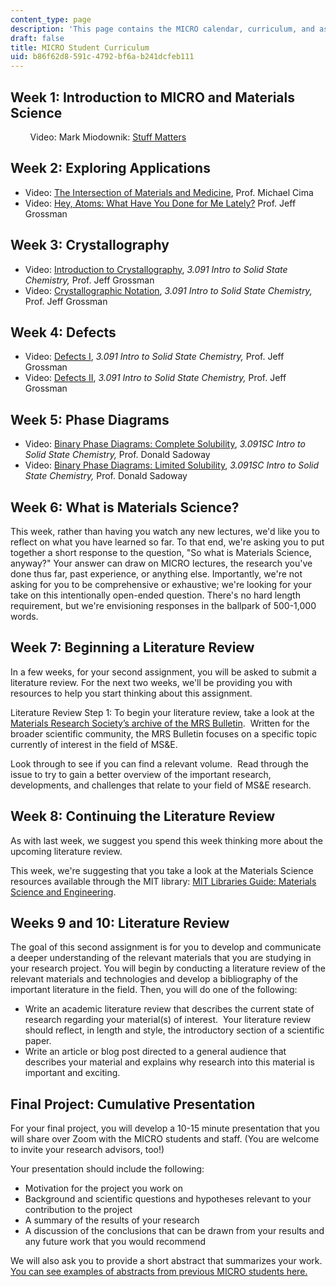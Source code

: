 ```yaml
---
content_type: page
description: 'This page contains the MICRO calendar, curriculum, and assignment listing. '
draft: false
title: MICRO Student Curriculum
uid: b86f62d8-591c-4792-bf6a-b241dcfeb111
---
```

## Week 1: Introduction to MICRO and Materials Science

        Video: Mark Miodownik: [Stuff Matters](https://www.youtube.com/watch?v=wxyY1lyC4gM&t=1318s)

## Week 2: Exploring Applications

- Video: [The Intersection of Materials and Medicine](https://www.youtube.com/watch?v=4wjtWUGfYZs&t=2s), Prof. Michael Cima
- Video: [Hey, Atoms: What Have You Done for Me Lately?](https://www.youtube.com/watch?v=btefFyjmxNE&t=1689s) Prof. Jeff Grossman

## Week 3: Crystallography

- Video: [Introduction to Crystallography](https://ocw.mit.edu/courses/3-091-introduction-to-solid-state-chemistry-fall-2018/resources/lecture-18/), *3.091 Intro to Solid State Chemistry,* Prof. Jeff Grossman
- Video: [Crystallographic Notation](https://ocw.mit.edu/courses/3-091-introduction-to-solid-state-chemistry-fall-2018/resources/lecture-19/), *3.091 Intro to Solid State Chemistry,* Prof. Jeff Grossman

## Week 4: Defects

- Video: [Defects I](https://ocw.mit.edu/courses/3-091-introduction-to-solid-state-chemistry-fall-2018/resources/lecture-23/), *3.091 Intro to Solid State Chemistry,* Prof. Jeff Grossman
- Video: [Defects II](https://ocw.mit.edu/courses/3-091-introduction-to-solid-state-chemistry-fall-2018/resources/lecture-24/), *3.091 Intro to Solid State Chemistry,* Prof. Jeff Grossman

## Week 5: Phase Diagrams

- Video: [Binary Phase Diagrams: Complete Solubility](https://www.youtube.com/watch?v=rR8ZtI8m0Mo&t=1s), *3.091SC Intro to Solid State Chemistry,* Prof. Donald Sadoway
- Video: [Binary Phase Diagrams: Limited Solubility](https://www.youtube.com/watch?v=zOOQALT2uu8), *3.091SC Intro to Solid State Chemistry,* Prof. Donald Sadoway

## Week 6: What is Materials Science?

This week, rather than having you watch any new lectures, we'd like you to reflect on what you have learned so far. To that end, we're asking you to put together a short response to the question, "So what is Materials Science, anyway?" Your answer can draw on MICRO lectures, the research you've done thus far, past experience, or anything else. Importantly, we're not asking for you to be comprehensive or exhaustive; we're looking for your take on this intentionally open-ended question. There's no hard length requirement, but we're envisioning responses in the ballpark of 500-1,000 words.

## Week 7: Beginning a Literature Review

In a few weeks, for your second assignment, you will be asked to submit a literature review. For the next two weeks, we'll be providing you with resources to help you start thinking about this assignment.

Literature Review Step 1: To begin your literature review, take a look at the [Materials Research Society’s archive of the MRS Bulletin](https://link.springer.com/journal/43577/volumes-and-issues).  Written for the broader scientific community, the MRS Bulletin focuses on a specific topic currently of interest in the field of MS&E. 

Look through to see if you can find a relevant volume.  Read through the issue to try to gain a better overview of the important research, developments, and challenges that relate to your field of MS&E research.

## Week 8: Continuing the Literature Review

As with last week, we suggest you spend this week thinking more about the upcoming literature review.

This week, we're suggesting that you take a look at the Materials Science resources available through the MIT library: [MIT Libraries Guide: Materials Science and Engineering](https://libguides.mit.edu/materials).

## Weeks 9 and 10: Literature Review

The goal of this second assignment is for you to develop and communicate a deeper understanding of the relevant materials that you are studying in your research project. You will begin by conducting a literature review of the relevant materials and technologies and develop a bibliography of the important literature in the field. Then, you will do one of the following:

- Write an academic literature review that describes the current state of research regarding your material(s) of interest.  Your literature review should reflect, in length and style, the introductory section of a scientific paper.
- Write an article or blog post directed to a general audience that describes your material and explains why research into this material is important and exciting.

## Final Project: Cumulative Presentation

For your final project, you will develop a 10-15 minute presentation that you will share over Zoom with the MICRO students and staff. (You are welcome to invite your research advisors, too!) 

Your presentation should include the following:

- Motivation for the project you work on
- Background and scientific questions and hypotheses relevant to your contribution to the project
- A summary of the results of your research
- A discussion of the conclusions that can be drawn from your results and any future work that you would recommend

We will also ask you to provide a short abstract that summarizes your work.  [You can see examples of abstracts from previous MICRO students here.](https://micro.mit.edu/micro-abstracts)